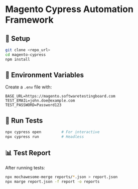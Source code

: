 
# Magento Cypress Automation Framework

## 🔧 Setup

```bash
git clone <repo_url>
cd magento-cypress
npm install
```

## 🔑 Environment Variables
Create a `.env` file with:

```
BASE_URL=https://magento.softwaretestingboard.com
TEST_EMAIL=john.doe@example.com
TEST_PASSWORD=Password123
```

## 🚀 Run Tests
```bash
npx cypress open         # For interactive
npx cypress run          # Headless
```

## 📊 Test Report
After running tests:
```bash
npx mochawesome-merge reports/*.json > report.json
npx marge report.json -f report -o reports
```
